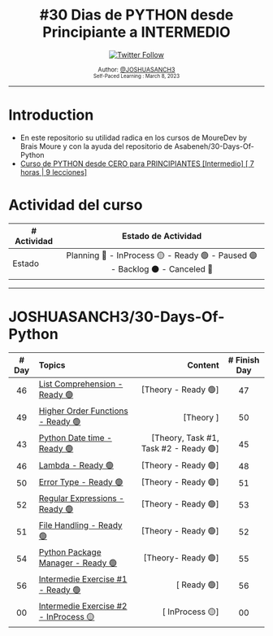 <div align="center">
  <h1> #30 Dias de PYTHON desde Principiante a INTERMEDIO</h1>
  <a class="header-badge" target="_blank" href="https://twitter.com/joshuasanch3">
  <img alt="Twitter Follow" src="https://img.shields.io/twitter/follow/JOSHUASANCH3?style=social">
  </a>

<sub>Author:
<a href="https://twitter.com/joshuasanch3" target="_blank">@JOSHUASANCH3</a><br>
<small> Self-Paced Learning : March 8, 2023</small>
</sub>

</div>

---

# Introduction

- En este repositorio su utilidad radica en los cursos de MoureDev by Brais Moure y con la ayuda del repositorio de Asabeneh/30-Days-Of-Python
- [Curso de PYTHON desde CERO para PRINCIPIANTES [Intermedio] [ 7 horas | 9 lecciones]](https://www.youtube.com/watch?v=TbcEqkabAWU) 

# Actividad del curso

|# Actividad | Estado de Actividad                                                           |
|------------|:-----------------------------------------------------------------------------:|
| Estado     |Planning 🔵 - InProcess 🟡 - Ready 🟢 - Paused 🟣 - Backlog ⚫ - Canceled 🔴|

---

# JOSHUASANCH3/30-Days-Of-Python

|# Day   | Topics                                                   | Content                                                  |# Finish Day |
|:------:|:---------------------------------------------------------|---------------------------------------------------------:|:-----------:|
|   46   |  [List Comprehension - Ready 🟢](./13_list_comprehension/13_list_comprehension.md)| [Theory - Ready 🟢]| 47 |
|   49   |  [Higher Order Functions - Ready 🟢](./14_higher_order_functions/14_higher_order_functions.md)| [Theory ]| 50 |
|   43   |  [Python Date time - Ready 🟢](./16_python_date_time/16_python_date_time.md) | [Theory, Task #1, Task #2 - Ready 🟢]| 45 |
|   46   |  [Lambda - Ready 🟢](./15Lambdas/30_Lambdas.md)| [Theory - Ready 🟢]| 48 |
|   50   |  [Error Type - Ready 🟢](./17_error_type/17_error_type.md)| [Theory - Ready 🟢]| 51 |
|   52   |  [Regular Expressions - Ready 🟢](./18_regular_expressions/18_regular_expressions.md)| [Theory - Ready 🟢]| 53 |
|   51   |  [File Handling - Ready 🟢](./File_Handling/20_File_Handling.md)| [Theory - Ready 🟢]| 52 |
|   54   |  [Python Package Manager - Ready 🟢](./python_package_manager/python_package_manager.py)| [Theory- Ready 🟢]| 55 |
|   56   |  [Intermedie Exercise #1 - Ready 🟢](./retos_intermedio/retos_intermedio1.py)| [ Ready 🟢]| 56 |
|   00   |  [Intermedie Exercise #2 - InProcess 🟡](./retos_intermedio/retos_intermedio2.py)| [ InProcess 🟡]| 00 |
